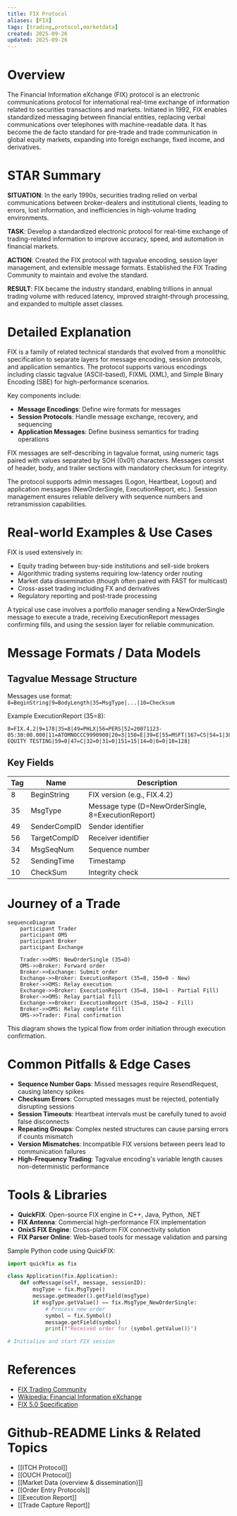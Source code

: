 ```yaml
---
title: FIX Protocol
aliases: [FIX]
tags: [trading,protocol,marketdata]
created: 2025-09-26
updated: 2025-09-26
---
```


# Overview

The Financial Information eXchange (FIX) protocol is an electronic communications protocol for international real-time exchange of information related to securities transactions and markets. Initiated in 1992, FIX enables standardized messaging between financial entities, replacing verbal communications over telephones with machine-readable data. It has become the de facto standard for pre-trade and trade communication in global equity markets, expanding into foreign exchange, fixed income, and derivatives.

# STAR Summary

**SITUATION**: In the early 1990s, securities trading relied on verbal communications between broker-dealers and institutional clients, leading to errors, lost information, and inefficiencies in high-volume trading environments.

**TASK**: Develop a standardized electronic protocol for real-time exchange of trading-related information to improve accuracy, speed, and automation in financial markets.

**ACTION**: Created the FIX protocol with tagvalue encoding, session layer management, and extensible message formats. Established the FIX Trading Community to maintain and evolve the standard.

**RESULT**: FIX became the industry standard, enabling trillions in annual trading volume with reduced latency, improved straight-through processing, and expanded to multiple asset classes.

# Detailed Explanation

FIX is a family of related technical standards that evolved from a monolithic specification to separate layers for message encoding, session protocols, and application semantics. The protocol supports various encodings including classic tagvalue (ASCII-based), FIXML (XML), and Simple Binary Encoding (SBE) for high-performance scenarios.

Key components include:

- **Message Encodings**: Define wire formats for messages
- **Session Protocols**: Handle message exchange, recovery, and sequencing
- **Application Messages**: Define business semantics for trading operations

FIX messages are self-describing in tagvalue format, using numeric tags paired with values separated by SOH (0x01) characters. Messages consist of header, body, and trailer sections with mandatory checksum for integrity.

The protocol supports admin messages (Logon, Heartbeat, Logout) and application messages (NewOrderSingle, ExecutionReport, etc.). Session management ensures reliable delivery with sequence numbers and retransmission capabilities.

# Real-world Examples & Use Cases

FIX is used extensively in:
- Equity trading between buy-side institutions and sell-side brokers
- Algorithmic trading systems requiring low-latency order routing
- Market data dissemination (though often paired with FAST for multicast)
- Cross-asset trading including FX and derivatives
- Regulatory reporting and post-trade processing

A typical use case involves a portfolio manager sending a NewOrderSingle message to execute a trade, receiving ExecutionReport messages confirming fills, and using the session layer for reliable communication.

# Message Formats / Data Models

## Tagvalue Message Structure

Messages use format: `8=BeginString|9=BodyLength|35=MsgType|...|10=Checksum`

Example ExecutionReport (35=8):

```
8=FIX.4.2|9=178|35=8|49=PHLX|56=PERS|52=20071123-05:30:00.000|11=ATOMNOCCC9990900|20=3|150=E|39=E|55=MSFT|167=CS|54=1|38=15|40=2|44=15|58=PHLX EQUITY TESTING|59=0|47=C|32=0|31=0|151=15|14=0|6=0|10=128|
```

## Key Fields

| Tag | Name | Description |
|-----|------|-------------|
| 8 | BeginString | FIX version (e.g., FIX.4.2) |
| 35 | MsgType | Message type (D=NewOrderSingle, 8=ExecutionReport) |
| 49 | SenderCompID | Sender identifier |
| 56 | TargetCompID | Receiver identifier |
| 34 | MsgSeqNum | Sequence number |
| 52 | SendingTime | Timestamp |
| 10 | CheckSum | Integrity check |

# Journey of a Trade

```mermaid
sequenceDiagram
    participant Trader
    participant OMS
    participant Broker
    participant Exchange

    Trader->>OMS: NewOrderSingle (35=D)
    OMS->>Broker: Forward order
    Broker->>Exchange: Submit order
    Exchange->>Broker: ExecutionReport (35=8, 150=0 - New)
    Broker->>OMS: Relay execution
    Exchange->>Broker: ExecutionReport (35=8, 150=1 - Partial Fill)
    Broker->>OMS: Relay partial fill
    Exchange->>Broker: ExecutionReport (35=8, 150=2 - Fill)
    Broker->>OMS: Relay complete fill
    OMS->>Trader: Final confirmation
```

This diagram shows the typical flow from order initiation through execution confirmation.

# Common Pitfalls & Edge Cases

- **Sequence Number Gaps**: Missed messages require ResendRequest, causing latency spikes
- **Checksum Errors**: Corrupted messages must be rejected, potentially disrupting sessions
- **Session Timeouts**: Heartbeat intervals must be carefully tuned to avoid false disconnects
- **Repeating Groups**: Complex nested structures can cause parsing errors if counts mismatch
- **Version Mismatches**: Incompatible FIX versions between peers lead to communication failures
- **High-Frequency Trading**: Tagvalue encoding's variable length causes non-deterministic performance

# Tools & Libraries

- **QuickFIX**: Open-source FIX engine in C++, Java, Python, .NET
- **FIX Antenna**: Commercial high-performance FIX implementation
- **OnixS FIX Engine**: Cross-platform FIX connectivity solution
- **FIX Parser Online**: Web-based tools for message validation and parsing

Sample Python code using QuickFIX:

```python
import quickfix as fix

class Application(fix.Application):
    def onMessage(self, message, sessionID):
        msgType = fix.MsgType()
        message.getHeader().getField(msgType)
        if msgType.getValue() == fix.MsgType_NewOrderSingle:
            # Process new order
            symbol = fix.Symbol()
            message.getField(symbol)
            print(f"Received order for {symbol.getValue()}")

# Initialize and start FIX session
```

# References

- [FIX Trading Community](https://www.fixtrading.org/)
- [Wikipedia: Financial Information eXchange](https://en.wikipedia.org/wiki/Financial_Information_eXchange)
- [FIX 5.0 Specification](https://www.fixtrading.org/standards/fix-5-0/)

# Github-README Links & Related Topics

- [[ITCH Protocol]]
- [[OUCH Protocol]]
- [[Market Data (overview & dissemination)]]
- [[Order Entry Protocols]]
- [[Execution Report]]
- [[Trade Capture Report]]